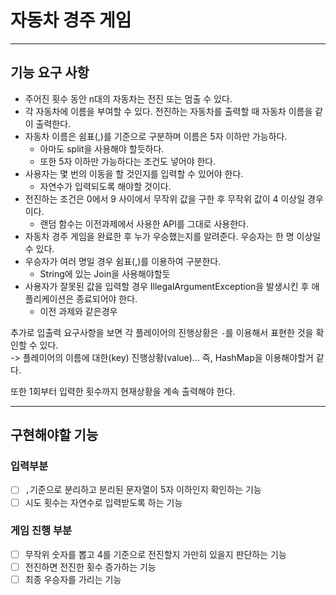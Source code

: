 # 자동차 경주 게임

---
## 기능 요구 사항
- 주어진 횟수 동안 n대의 자동차는 전진 또는 멈출 수 있다.
- 각 자동차에 이름을 부여할 수 있다. 전진하는 자동차를 출력할 때 자동차 이름을 같이 출력한다.
- 자동차 이름은 쉼표(,)를 기준으로 구분하며 이름은 5자 이하만 가능하다.
  - 아마도 split을 사용해야 할듯하다.
  - 또한 5자 이하만 가능하다는 조건도 넣어야 한다.
- 사용자는 몇 번의 이동을 할 것인지를 입력할 수 있어야 한다.
  - 자연수가 입력되도록 해야할 것이다.
- 전진하는 조건은 0에서 9 사이에서 무작위 값을 구한 후 무작위 값이 4 이상일 경우이다.
  - 랜덤 함수는 이전과제에서 사용한 API를 그대로 사용한다.
- 자동차 경주 게임을 완료한 후 누가 우승했는지를 알려준다. 우승자는 한 명 이상일 수 있다.
- 우승자가 여러 명일 경우 쉼표(,)를 이용하여 구분한다.
  - String에 있는 Join을 사용해야할듯
- 사용자가 잘못된 값을 입력할 경우 IllegalArgumentException을 발생시킨 후 애플리케이션은 종료되어야 한다.
  - 이전 과제와 같은경우

추가로 입출력 요구사항을 보면
각 플레이어의 진행상황은 `-`를 이용해서 표현한 것을 확인할 수 있다.   
-> 플레이어의 이름에 대한(key) 진행상황(value)... 즉, HashMap을 이용해야할거 같다.

또한 1회부터 입력한 횟수까지 현재상황을 계속 출력해야 한다.

---
## 구현해야할 기능

### 입력부분
- [ ] `,`기준으로 분리하고 분리된 문자열이 5자 이하인지 확인하는 기능
- [ ] 시도 횟수는 자연수로 입력받도록 하는 기능

### 게임 진행 부분
- [ ] 무작위 숫자를 뽑고 4를 기준으로 전진할지 가만히 있을지 판단하는 기능
- [ ] 전진하면 전진한 횟수 증가하는 기능
- [ ] 최종 우승자를 가리는 기능